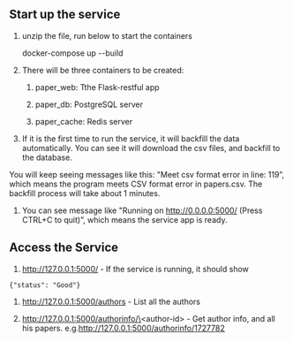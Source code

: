 Start up the service
--------------------

1.  unzip the file, run below to start the containers

    docker-compose up --build

2.  There will be three containers to be created:

    1.  paper_web: Tthe Flask-restful app

    2.  paper_db: PostgreSQL server

    3.  paper_cache: Redis server

3.  If it is the first time to run the service, it will backfill the data
    automatically. You can see it will download the csv files, and backfill to
    the database.

You will keep seeing messages like this: "Meet csv format error in line: 119”,
which means the program meets CSV format error in papers.csv. The backfill
process will take about 1 minutes.

1.  You can see message like "Running on http://0.0.0.0:5000/ (Press CTRL+C to
    quit)”, which means the service app is ready.

Access the Service
------------------

1.  <http://127.0.0.1:5000/> - If the service is running,  it should show

~~~~~~~~~~~~~~~~~~~~~~~~~~~~~~~~~~~~~~~~~~~~~~~~~~~~~~~~~~~~~~~~~~~~~~~~~~~~~~~~
{"status": "Good"}
~~~~~~~~~~~~~~~~~~~~~~~~~~~~~~~~~~~~~~~~~~~~~~~~~~~~~~~~~~~~~~~~~~~~~~~~~~~~~~~~

1.  <http://127.0.0.1:5000/authors> - List all the authors

2.  http://127.0.0.1:5000/authorinfo/\<author-id\> - Get author info, and all
    his papers. e.g.<http://127.0.0.1:5000/authorinfo/1727782>

 

 

 

 
